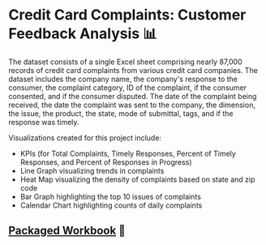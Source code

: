 # Credit Card Complaints: Customer Feedback Analysis 📊

The dataset consists of a single Excel sheet comprising nearly 87,000 records of credit card complaints from various credit card companies. The dataset includes the company name, the company's response to the consumer, the complaint category, ID of the complaint, if the consumer consented, and if the consumer disputed. The date of the complaint being received, the date the complaint was sent to the company, the dimension, the issue, the product, the state, mode of submittal, tags, and if the response was timely.   

Visualizations created for this project include:
- KPIs (for Total Complaints, Timely Responses, Percent of Timely Responses, and Percent of Responses in Progress)
-  Line Graph visualizing trends in complaints
-  Heat Map visualizing the density of complaints based on state and zip code
-  Bar Graph highlighting the top 10 issues of complaints
-  Calendar Chart highlighting counts of daily complaints

## [Packaged Workbook]() 📔
